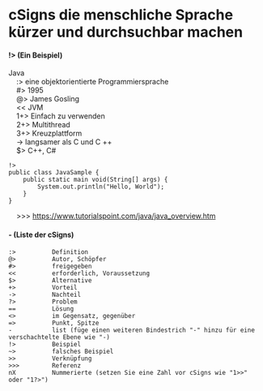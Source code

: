# cSigns die menschliche Sprache kürzer und durchsuchbar machen

#### !> (Ein Beispiel)
Java<br>
&nbsp;&nbsp;&nbsp;&nbsp;:> eine objektorientierte Programmiersprache<br>
&nbsp;&nbsp;&nbsp;&nbsp;#> 1995<br>
&nbsp;&nbsp;&nbsp;&nbsp;@> James Gosling<br>
&nbsp;&nbsp;&nbsp;&nbsp;<< JVM<br>
&nbsp;&nbsp;&nbsp;&nbsp;1+> Einfach zu verwenden<br>
&nbsp;&nbsp;&nbsp;&nbsp;2+> Multithread<br>
&nbsp;&nbsp;&nbsp;&nbsp;3+> Kreuzplattform<br>
&nbsp;&nbsp;&nbsp;&nbsp;-> langsamer als C und C ++<br>
&nbsp;&nbsp;&nbsp;&nbsp;$> C++, C#<br>

	!>
    public class JavaSample {
        public static main void(String[] args) {
            System.out.println("Hello, World");
        }
    }
    
&nbsp;&nbsp;&nbsp;&nbsp;>>> https://www.tutorialspoint.com/java/java_overview.htm

#### - (Liste der cSigns)

```
:>			Definition
@>			Autor, Schöpfer
#>			freigegeben
<<			erforderlich, Voraussetzung
$>			Alternative
+>			Vorteil
->			Nachteil
?>			Problem
==			Lösung
<>			im Gegensatz, gegenüber
=>			Punkt, Spitze
-			list (füge einen weiteren Bindestrich "-" hinzu für eine verschachtelte Ebene wie "-)
!>			Beispiel
~>			falsches Beispiel
>>			Verknüpfung
>>>			Referenz
nX			Nummerierte (setzen Sie eine Zahl vor cSigns wie "1>>" oder "1?>")
```